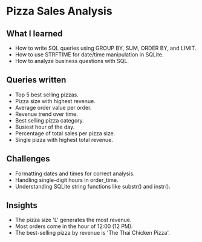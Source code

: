 # Pizza Sales Analysis

## What I learned
- How to write SQL queries using GROUP BY, SUM, ORDER BY, and LIMIT.
- How to use STRFTIME for date/time manipulation in SQLite.
- How to analyze business questions with SQL.

## Queries written
- Top 5 best selling pizzas.
- Pizza size with highest revenue.
- Average order value per order.
- Revenue trend over time.
- Best selling pizza category.
- Busiest hour of the day.
- Percentage of total sales per pizza size.
- Single pizza with highest total revenue.

## Challenges
- Formatting dates and times for correct analysis.
- Handling single-digit hours in order_time.
- Understanding SQLite string functions like substr() and instr().

## Insights
- The pizza size 'L' generates the most revenue.
- Most orders come in the hour of 12:00 (12 PM).
- The best-selling pizza by revenue is 'The Thai Chicken Pizza'.

